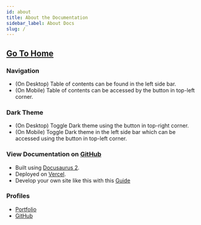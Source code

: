 ```yaml
---
id: about
title: About the Documentation
sidebar_label: About Docs
slug: /
---
```


## [Go To Home](/home)

### Navigation

- (On Desktop) Table of contents can be found in the left side bar.
- (On Mobile)
  Table of contents can be accessed by the button in top-left corner.

### Dark Theme

- (On Desktop) Toggle Dark theme using the button in top-right corner.
- (On Mobile) Toggle Dark theme in the left side bar which can be accessed using the button in top-left corner.

### View Documentation on [GitHub](https://github.com/Pranay-Tej/dev-handbook)

- Built using [Docusaurus 2](https://v2.docusaurus.io/).
- Deployed on [Vercel](https://vercel.com/).
- Develop your own site like this with this [Guide](documentation)

### Profiles

- [Portfolio](https://pranay.pages.dev)
- [GitHub](https://github.com/Pranay-Tej)
